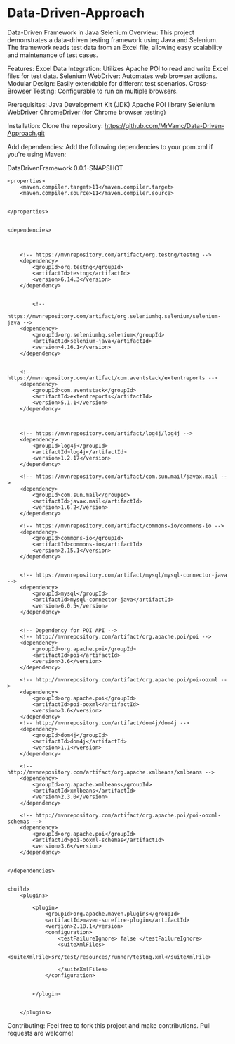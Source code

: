 # Data-Driven-Approach
Data-Driven Framework in Java Selenium
Overview:
This project demonstrates a data-driven testing framework using Java and Selenium. The framework reads test data from an Excel file, allowing easy scalability and maintenance of test cases.

Features:
Excel Data Integration: Utilizes Apache POI to read and write Excel files for test data.
Selenium WebDriver: Automates web browser actions.
Modular Design: Easily extendable for different test scenarios.
Cross-Browser Testing: Configurable to run on multiple browsers.

Prerequisites:
Java Development Kit (JDK)
Apache POI library
Selenium WebDriver
ChromeDriver (for Chrome browser testing)

Installation:
Clone the repository: https://github.com/MrVamc/Data-Driven-Approach.git

Add dependencies: Add the following dependencies to your pom.xml if you're using Maven:

<artifactId>DataDrivenFramework</artifactId>
	<version>0.0.1-SNAPSHOT</version>



	<properties>
		<maven.compiler.target>11</maven.compiler.target>
		<maven.compiler.source>11</maven.compiler.source>


	</properties>


	<dependencies>
		
		

		<!-- https://mvnrepository.com/artifact/org.testng/testng -->
		<dependency>
			<groupId>org.testng</groupId>
			<artifactId>testng</artifactId>
			<version>6.14.3</version>
		</dependency>


			<!--
		https://mvnrepository.com/artifact/org.seleniumhq.selenium/selenium-java -->
		<dependency>
			<groupId>org.seleniumhq.selenium</groupId>
			<artifactId>selenium-java</artifactId>
			<version>4.16.1</version>
		</dependency>


		<!-- https://mvnrepository.com/artifact/com.aventstack/extentreports -->
		<dependency>
			<groupId>com.aventstack</groupId>
			<artifactId>extentreports</artifactId>
			<version>5.1.1</version>
		</dependency>



		<!-- https://mvnrepository.com/artifact/log4j/log4j -->
		<dependency>
			<groupId>log4j</groupId>
			<artifactId>log4j</artifactId>
			<version>1.2.17</version>
		</dependency>

		<!-- https://mvnrepository.com/artifact/com.sun.mail/javax.mail -->
		<dependency>
			<groupId>com.sun.mail</groupId>
			<artifactId>javax.mail</artifactId>
			<version>1.6.2</version>
		</dependency>

		<!-- https://mvnrepository.com/artifact/commons-io/commons-io -->
		<dependency>
			<groupId>commons-io</groupId>
			<artifactId>commons-io</artifactId>
			<version>2.15.1</version>
		</dependency>


		<!-- https://mvnrepository.com/artifact/mysql/mysql-connector-java -->
		<dependency>
			<groupId>mysql</groupId>
			<artifactId>mysql-connector-java</artifactId>
			<version>6.0.5</version>
		</dependency>


		<!-- Dependency for POI API -->
		<!-- http://mvnrepository.com/artifact/org.apache.poi/poi -->
		<dependency>
			<groupId>org.apache.poi</groupId>
			<artifactId>poi</artifactId>
			<version>3.6</version>
		</dependency>

		<!-- http://mvnrepository.com/artifact/org.apache.poi/poi-ooxml -->
		<dependency>
			<groupId>org.apache.poi</groupId>
			<artifactId>poi-ooxml</artifactId>
			<version>3.6</version>
		</dependency>
		<!-- http://mvnrepository.com/artifact/dom4j/dom4j -->
		<dependency>
			<groupId>dom4j</groupId>
			<artifactId>dom4j</artifactId>
			<version>1.1</version>
		</dependency>

		<!-- http://mvnrepository.com/artifact/org.apache.xmlbeans/xmlbeans -->
		<dependency>
			<groupId>org.apache.xmlbeans</groupId>
			<artifactId>xmlbeans</artifactId>
			<version>2.3.0</version>
		</dependency>

		<!-- http://mvnrepository.com/artifact/org.apache.poi/poi-ooxml-schemas -->
		<dependency>
			<groupId>org.apache.poi</groupId>
			<artifactId>poi-ooxml-schemas</artifactId>
			<version>3.6</version>
		</dependency>


	</dependencies>


	<build>
		<plugins>

			<plugin>
				<groupId>org.apache.maven.plugins</groupId>
				<artifactId>maven-surefire-plugin</artifactId>
				<version>2.18.1</version>
				<configuration>
					<testFailureIgnore> false </testFailureIgnore>
					<suiteXmlFiles>
						<suiteXmlFile>src/test/resources/runner/testng.xml</suiteXmlFile>

					</suiteXmlFiles>
				</configuration>


			</plugin>


		</plugins>

Contributing:
Feel free to fork this project and make contributions. Pull requests are welcome!
